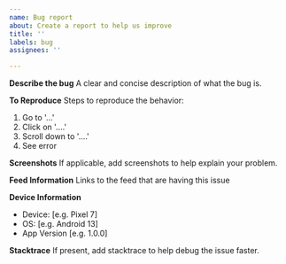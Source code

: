 ```yaml
---
name: Bug report
about: Create a report to help us improve
title: ''
labels: bug
assignees: ''

---
```


**Describe the bug**
A clear and concise description of what the bug is.

**To Reproduce**
Steps to reproduce the behavior:
1. Go to '...'
2. Click on '....'
3. Scroll down to '....'
4. See error

**Screenshots**
If applicable, add screenshots to help explain your problem.


**Feed Information**
Links to the feed that are having this issue

**Device Information**
 - Device: [e.g. Pixel 7]
 - OS: [e.g. Android 13]
 - App Version [e.g. 1.0.0]

**Stacktrace**
If present, add stacktrace to help debug the issue faster.

